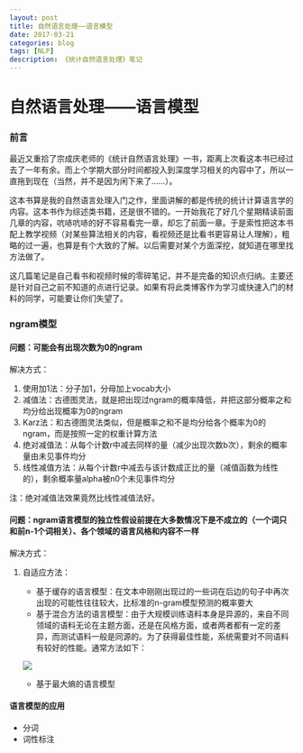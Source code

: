 ```yaml
--- 
layout: post 
title: 自然语言处理——语言模型
date: 2017-03-21 
categories: blog 
tags: [NLP] 
description: 《统计自然语言处理》笔记
--- 
```


# 自然语言处理——语言模型

### 前言

最近又重拾了宗成庆老师的《统计自然语言处理》一书，距离上次看这本书已经过去了一年有余。而上个学期大部分时间都投入到深度学习相关的内容中了，所以一直拖到现在（当然，并不是因为闲下来了……）。

这本书算是我的自然语言处理入门之作，里面讲解的都是传统的统计计算语言学的内容。这本书作为综述类书籍，还是很不错的。一开始我花了好几个星期精读前面几章的内容，吭哧吭哧的好不容易看完一章，却忘了前面一章。于是索性把这本书配上教学视频（对某些算法相关的内容，看视频还是比看书更容易让人理解），粗略的过一遍，也算是有个大致的了解。以后需要对某个方面深挖，就知道在哪里找方法做了。

这几篇笔记是自己看书和视频时候的零碎笔记，并不是完备的知识点归纳。主要还是针对自己之前不知道的点进行记录。如果有将此类博客作为学习或快速入门的材料的同学，可能要让你们失望了。

### ngram模型

#### 问题：可能会有出现次数为0的ngram

解决方式：

1. 使用加1法：分子加1，分母加上vocab大小
2. 减值法：古德图灵法，就是把出现过ngram的概率降低，并把这部分概率之和均分给出现概率为0的ngram
3. Karz法：和古德图灵法类似，但是概率之和不是均分给各个概率为0的ngram，而是按照一定的权重计算方法
4. 绝对减值法：从每个计数r中减去同样的量（减少出现次数b次），剩余的概率量由未见事件均分
5. 线性减值方法：从每个计数r中减去与该计数成正比的量（减值函数为线性的），剩余概率量alpha被n0个未见事件均分

注：绝对减值法效果竟然比线性减值法好。

#### 问题：ngram语言模型的独立性假设前提在大多数情况下是不成立的（一个词只和前n-1个词相关）、各个领域的语言风格和内容不一样

解决方式：

1. 自适应方法：
	* 基于缓存的语言模型：在文本中刚刚出现过的一些词在后边的句子中再次出现的可能性往往较大，比标准的n-gram模型预测的概率要大
	* 基于混合方法的语言模型：由于大规模训练语料本身是异源的，来自不同领域的语料无论在主题方面，还是在风格方面，或者两者都有一定的差异，而测试语料一般是同源的。为了获得最佳性能，系统需要对不同语料有较好的性能。通常方法如下：
	
	![](http://odjt9j2ec.bkt.clouddn.com/nlp-note1-1.tiff)
	
	* 基于最大熵的语言模型
	
#### 语言模型的应用

* 分词
* 词性标注
